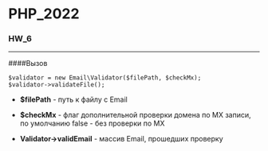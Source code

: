 # PHP_2022
### HW_6
***
####Вызов

```
$validator = new Email\Validator($filePath, $checkMx);
$validator->validateFile();
```

* **$filePath** - путь к файлу с Email
* **$checkMx** - флаг дополнительной проверки домена по MX записи, по умолчанию false - без проверки по MX


* **Validator->validEmail** - массив Email, прошедших проверку